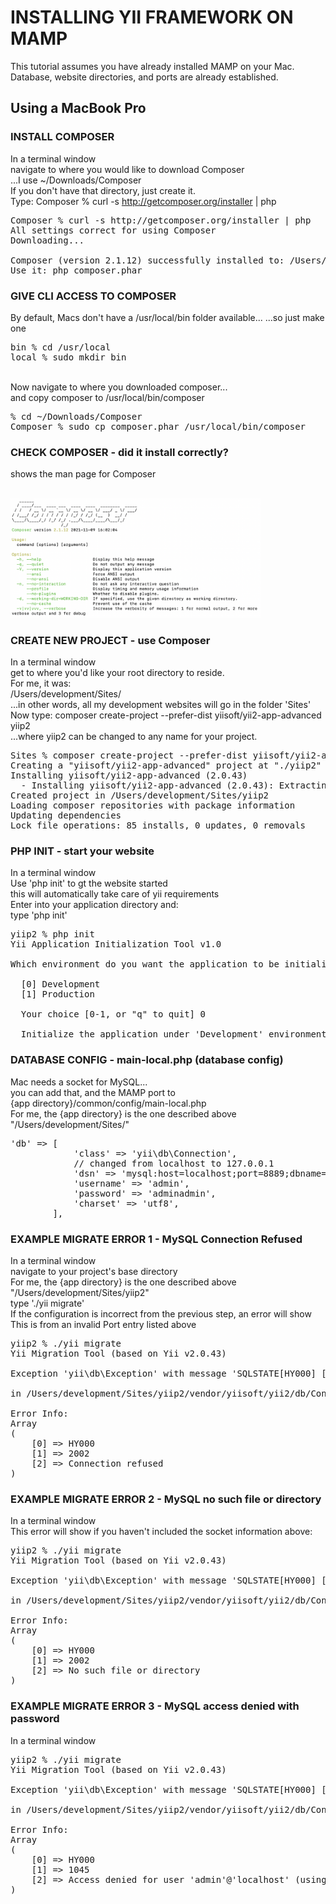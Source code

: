 # INSTALLING YII FRAMEWORK ON MAMP
This tutorial assumes you have already installed MAMP on your Mac.
<br>
Database, website directories, and ports are already established.

## Using a MacBook Pro

### INSTALL COMPOSER
In a terminal window
<br>
navigate to where you would like to download Composer
<br>
...I use ~/Downloads/Composer
<br>
If you don't have that directory, just create it.
<br>
Type: Composer % curl -s http://getcomposer.org/installer | php
<br>
<pre>
Composer % curl -s http://getcomposer.org/installer | php
All settings correct for using Composer
Downloading...

Composer (version 2.1.12) successfully installed to: /Users/development/Composer/composer.phar
Use it: php composer.phar
</pre>

### GIVE CLI ACCESS TO COMPOSER
By default, Macs don't have a /usr/local/bin folder available...
...so just make one
<pre>
bin % cd /usr/local
local % sudo mkdir bin
</pre>
<br>
Now navigate to where you downloaded composer...
<br>
and copy composer to /usr/local/bin/composer
<br>
<pre>
% cd ~/Downloads/Composer
Composer % sudo cp composer.phar /usr/local/bin/composer
</pre>

### CHECK COMPOSER - did it install correctly?
shows the man page for Composer
<!-- 
![Composer](/images/composer2.png "ComposerInstall")
-->
<br>
<img src="/images/composer2.png" alt="ComposerInstall" style="width:400px;"/>
<br>

### CREATE NEW PROJECT - use Composer
In a terminal window
<br>
get to where you'd like your root directory to reside.
<br>
For me, it was:
<br>
/Users/development/Sites/
<br>
...in other words, all my development websites will go in the folder 'Sites'
<br>
Now type: composer create-project --prefer-dist yiisoft/yii2-app-advanced yiip2
<br>
...where yiip2 can be changed to any name for your project.

<pre>
Sites % composer create-project --prefer-dist yiisoft/yii2-app-advanced yiip2
Creating a "yiisoft/yii2-app-advanced" project at "./yiip2"
Installing yiisoft/yii2-app-advanced (2.0.43)
  - Installing yiisoft/yii2-app-advanced (2.0.43): Extracting archive
Created project in /Users/development/Sites/yiip2
Loading composer repositories with package information
Updating dependencies
Lock file operations: 85 installs, 0 updates, 0 removals
</pre>

### PHP INIT - start your website
In a terminal window
<br>
Use 'php init' to gt the website started
<br>
this will automatically take care of yii requirements
<br>
Enter into your application directory and:
<br>
type 'php init'
<br>

<pre>
yiip2 % php init
Yii Application Initialization Tool v1.0

Which environment do you want the application to be initialized in?

  [0] Development
  [1] Production

  Your choice [0-1, or "q" to quit] 0

  Initialize the application under 'Development' environment? [yes|no] yes
</pre>

### DATABASE CONFIG - main-local.php (database config)
Mac needs a socket for MySQL... 
<br>
you can add that, and the MAMP port to 
<br>
{app directory}/common/config/main-local.php
<br>
For me, the {app directory} is the one described above
<br>
"/Users/development/Sites/"
<br>

<pre>
'db' => [
            'class' => 'yii\db\Connection',
            // changed from localhost to 127.0.0.1
            'dsn' => 'mysql:host=localhost;port=8889;dbname=yiip2;unix_socket=/Applications/MAMP/tmp/mysql/mysql.sock',
            'username' => 'admin',
            'password' => 'adminadmin',
            'charset' => 'utf8',
        ],
</pre>

### EXAMPLE MIGRATE ERROR 1 - MySQL Connection Refused
In a terminal window
<br>
navigate to your project's base directory
<br>
For me, the {app directory} is the one described above
<br>
"/Users/development/Sites/yiip2"
<br>
type './yii migrate'
<br>
If the configuration is incorrect from the previous step, an error will show
<br>
This is from an invalid Port entry listed above
<br>

<pre>
yiip2 % ./yii migrate
Yii Migration Tool (based on Yii v2.0.43)

Exception 'yii\db\Exception' with message 'SQLSTATE[HY000] [2002] Connection refused'

in /Users/development/Sites/yiip2/vendor/yiisoft/yii2/db/Connection.php:649

Error Info:
Array
(
    [0] => HY000
    [1] => 2002
    [2] => Connection refused
)
</pre>



### EXAMPLE MIGRATE ERROR 2 - MySQL no such file or directory
In a terminal window
<br>
This error will show if you haven't included the socket information above:
<br>

<pre>
yiip2 % ./yii migrate
Yii Migration Tool (based on Yii v2.0.43)

Exception 'yii\db\Exception' with message 'SQLSTATE[HY000] [2002] No such file or directory'

in /Users/development/Sites/yiip2/vendor/yiisoft/yii2/db/Connection.php:649

Error Info:
Array
(
    [0] => HY000
    [1] => 2002
    [2] => No such file or directory
)
</pre>


### EXAMPLE MIGRATE ERROR 3 - MySQL access denied with password
In a terminal window
<br>

<pre>
yiip2 % ./yii migrate
Yii Migration Tool (based on Yii v2.0.43)

Exception 'yii\db\Exception' with message 'SQLSTATE[HY000] [1045] Access denied for user 'admin'@'localhost' (using password: YES)'

in /Users/development/Sites/yiip2/vendor/yiisoft/yii2/db/Connection.php:649

Error Info:
Array
(
    [0] => HY000
    [1] => 1045
    [2] => Access denied for user 'admin'@'localhost' (using password: YES)
)
</pre
